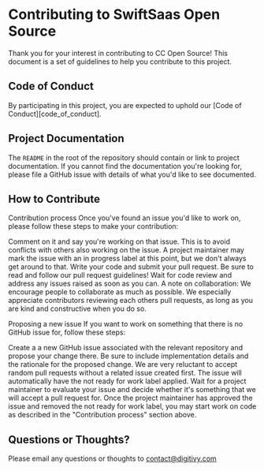 # Contributing to SwiftSaas Open Source

Thank you for your interest in contributing to CC Open Source! This document is
a set of guidelines to help you contribute to this project.

## Code of Conduct

By participating in this project, you are expected to uphold our [Code of
Conduct][code_of_conduct].

## Project Documentation

The `README` in the root of the repository should contain or link to
project documentation. If you cannot find the documentation you're
looking for, please file a GitHub issue with details of what
you'd like to see documented.

## How to Contribute

Contribution process
Once you've found an issue you'd like to work on, please follow these steps to make your contribution:

Comment on it and say you're working on that issue. This is to avoid conflicts with others also working on the issue.
A project maintainer may mark the issue with an in progress label at this point, but we don't always get around to that.
Write your code and submit your pull request. Be sure to read and follow our pull request guidelines!
Wait for code review and address any issues raised as soon as you can.
A note on collaboration: We encourage people to collaborate as much as possible. We especially appreciate contributors reviewing each others pull requests, as long as you are kind and constructive when you do so.

Proposing a new issue
If you want to work on something that there is no GitHub issue for, follow these steps:

Create a a new GitHub issue associated with the relevant repository and propose your change there. Be sure to include implementation details and the rationale for the proposed change.
We are very reluctant to accept random pull requests without a related issue created first.
The issue will automatically have the not ready for work label applied. Wait for a project maintainer to evaluate your issue and decide whether it's something that we will accept a pull request for.
Once the project maintainer has approved the issue and removed the not ready for work label, you may start work on code as described in the "Contribution process" section above.

## Questions or Thoughts?

Please email any questions or thoughts to contact@digitivy.com
